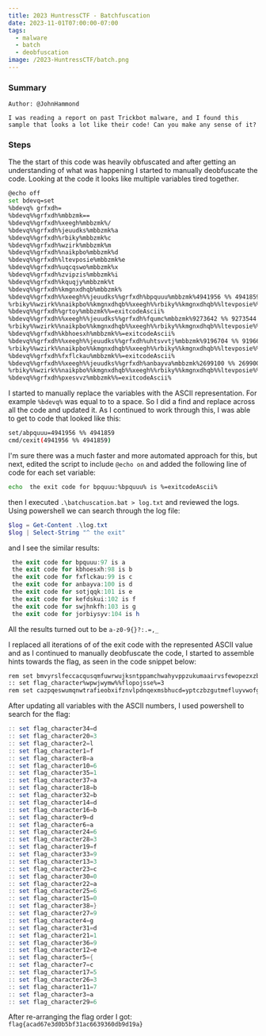 ```yaml
---
title: 2023 HuntressCTF - Batchfuscation
date: 2023-11-01T07:00:00-07:00
tags:
  - malware
  - batch
  - deobfuscation
image: /2023-HuntressCTF/batch.png
---
```


### Summary
```
Author: @JohnHammond

I was reading a report on past Trickbot malware, and I found this sample that looks a lot like their code! Can you make any sense of it?
```

### Steps


The the start of this code was heavily obfuscated and after getting an understanding of what was happening I started to manually deobfuscate the code.  Looking at the code it looks like multiple variables tired together.
```bash
@echo off
set bdevq=set
%bdevq% grfxdh= 
%bdevq%%grfxdh%mbbzmk==
%bdevq%%grfxdh%xeegh%mbbzmk%/
%bdevq%%grfxdh%jeuudks%mbbzmk%a
%bdevq%%grfxdh%rbiky%mbbzmk%c
%bdevq%%grfxdh%wzirk%mbbzmk%m
%bdevq%%grfxdh%naikpbo%mbbzmk%d
%bdevq%%grfxdh%ltevposie%mbbzmk%e
%bdevq%%grfxdh%uqcqswo%mbbzmk%x
%bdevq%%grfxdh%zvipzis%mbbzmk%i
%bdevq%%grfxdh%kquqjy%mbbzmk%t
%bdevq%%grfxdh%kmgnxdhqb%mbbzmk% 
%bdevq%%grfxdh%%xeegh%%jeuudks%%grfxdh%bpquuu%mbbzmk%4941956 %% 4941859
%rbiky%%wzirk%%naikpbo%%kmgnxdhqb%%xeegh%%rbiky%%kmgnxdhqb%%ltevposie%%uqcqswo%%zvipzis%%kquqjy%%kmgnxdhqb%%bpquuu%
%bdevq%%grfxdh%grtoy%mbbzmk%%=exitcodeAscii%
%bdevq%%grfxdh%%xeegh%%jeuudks%%grfxdh%fqumc%mbbzmk%9273642 %% 9273544
%rbiky%%wzirk%%naikpbo%%kmgnxdhqb%%xeegh%%rbiky%%kmgnxdhqb%%ltevposie%%uqcqswo%%zvipzis%%kquqjy%%kmgnxdhqb%%fqumc%
%bdevq%%grfxdh%kbhoesxh%mbbzmk%%=exitcodeAscii%
%bdevq%%grfxdh%%xeegh%%jeuudks%%grfxdh%uhtsvvtj%mbbzmk%9196704 %% 9196605
%rbiky%%wzirk%%naikpbo%%kmgnxdhqb%%xeegh%%rbiky%%kmgnxdhqb%%ltevposie%%uqcqswo%%zvipzis%%kquqjy%%kmgnxdhqb%%uhtsvvtj%
%bdevq%%grfxdh%fxflckau%mbbzmk%%=exitcodeAscii%
%bdevq%%grfxdh%%xeegh%%jeuudks%%grfxdh%anbayva%mbbzmk%2699100 %% 2699000
%rbiky%%wzirk%%naikpbo%%kmgnxdhqb%%xeegh%%rbiky%%kmgnxdhqb%%ltevposie%%uqcqswo%%zvipzis%%kquqjy%%kmgnxdhqb%%anbayva%
%bdevq%%grfxdh%pxesvvz%mbbzmk%%=exitcodeAscii%
```

I started to manually replace the variables with the ASCII representation.  For example `%bdevq%` was equal to to a space.  So I did a find and replace across all the code and updated it.  As I continued to work through this, I was able to get to code that looked like this:
```bash
set/abpquuu=4941956 %% 4941859
cmd/cexit(4941956 %% 4941859)
```

I'm sure there was a much faster and more automated approach for this, but next, edited the script to include `@echo on` and added the following line of code for each set variable: 
```bash
echo  the exit code for bpquuu:%bpquuu% is %=exitcodeAscii%
```

then I executed `.\batchuscation.bat > log.txt` and reviewed the logs.  Using powershell we can search through the log file:
```powershell
$log = Get-Content .\log.txt
$log | Select-String "^ the exit"
```
 
and I see the similar results:
```powershell
 the exit code for bpquuu:97 is a
 the exit code for kbhoesxh:98 is b
 the exit code for fxflckau:99 is c
 the exit code for anbayva:100 is d
 the exit code for sotjqqk:101 is e
 the exit code for kefdskui:102 is f
 the exit code for swjhnkfh:103 is g
 the exit code for jorbiysyv:104 is h
```

All the results turned out to be `a-z0-9{}?:.=,_`

I replaced all iterations of of the exit code with the represented ASCII value and as I continued to manually deobfuscate the code, I started to assemble hints towards the flag, as seen in the code snippet below:

```bash
rem set bmvyrslfeccacqusqmfuwrwujksntppamchwahyvppzukumaairvsfewopezxzb=qylsgossatalvcqkwdctargrsonnpwggmlcnvtbzpdarq
:: set flag_character%wpwjwymw%%flopojsse%=3
rem set cazpqeswumqnwtrafieobxifznvlpdnqexmsbhucd=yptczbzgutmefluyvwofgzjtgjeyorkx
```

After updating all variables with the ASCII numbers, I used powershell to search for the flag:
```powershell
:: set flag_character34=d
:: set flag_character20=3
:: set flag_character2=l
:: set flag_character1=f
:: set flag_character8=a
:: set flag_character10=6
:: set flag_character35=1
:: set flag_character37=a
:: set flag_character18=b
:: set flag_character32=b
:: set flag_character14=d
:: set flag_character16=b
:: set flag_character9=d
:: set flag_character6=a
:: set flag_character24=6
:: set flag_character28=3
:: set flag_character19=f
:: set flag_character33=9
:: set flag_character13=3
:: set flag_character23=c
:: set flag_character30=0
:: set flag_character22=a
:: set flag_character25=6
:: set flag_character15=0
:: set flag_character38=}
:: set flag_character27=9
:: set flag_character4=g
:: set flag_character31=d
:: set flag_character21=1
:: set flag_character36=9
:: set flag_character12=e
:: set flag_character5={
:: set flag_character7=c
:: set flag_character17=5
:: set flag_character26=3
:: set flag_character11=7
:: set flag_character3=a
:: set flag_character29=6
```

After re-arranging the flag order I got: `flag{acad67e3d0b5bf31ac6639360db9d19a}`